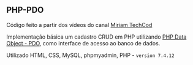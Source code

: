 ## PHP-PDO

Código feito a partir dos vídeos do canal [Miriam TechCod](https://www.youtube.com/channel/UCBJKi6wqJPj0wEU4U2bf_Bg)

Implementação básica um cadastro CRUD em PHP utilizando [PHP Data Object - PDO](https://www.php.net/manual/pt_BR/intro.pdo.php), como interface de acesso ao banco de dados.

Utilizado HTML, CSS, MySQL, phpmyadmin, PHP - `version 7.4.12`
